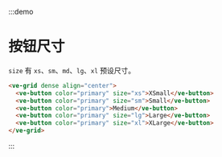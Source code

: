 :::demo

# 按钮尺寸

`size` 有 `xs`、`sm`、`md`、`lg`、`xl` 预设尺寸。

```html
<ve-grid dense align="center">
  <ve-button color="primary" size="xs">XSmall</ve-button>
  <ve-button color="primary" size="sm">Small</ve-button>
  <ve-button color="primary">Medium</ve-button>
  <ve-button color="primary" size="lg">Large</ve-button>
  <ve-button color="primary" size="xl">XLarge</ve-button>
</ve-grid>
```

:::